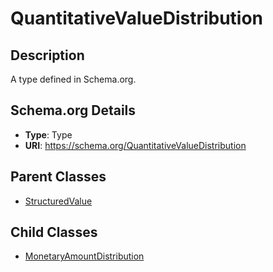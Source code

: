 # QuantitativeValueDistribution

## Description
A type defined in Schema.org.

## Schema.org Details
- **Type**: Type
- **URI**: https://schema.org/QuantitativeValueDistribution

## Parent Classes
- [StructuredValue](../StructuredValue.md)

## Child Classes
- [MonetaryAmountDistribution](MonetaryAmountDistribution/MonetaryAmountDistribution.md)

